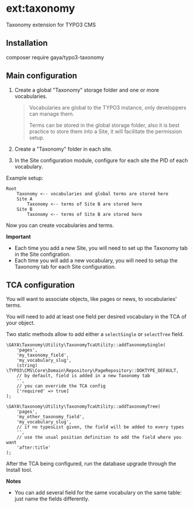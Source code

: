 # ext:taxonomy

Taxonomy extension for TYPO3 CMS

## Installation

composer require gaya/typo3-taxonomy

## Main configuration

1. Create a global "Taxonomy" storage folder and one or more vocabularies.

   > Vocabularies are global to the TYPO3 instance, only developpers can manage them.
   > 
   > Terms can be stored in the global storage folder, also it is best practice to store them into a Site, it will facilitate the permission setup.

2. Create a "Taxonomy" folder in each site.

3. In the Site configuration module, configure for each site the PID of each vocabulary.

Example setup: 
```
Root
    Taxonomy <-- vocabularies and global terms are stored here
    Site A
        Taxonomy <-- terms of Site B are stored here
    Site B
        Taxonomy <-- terms of Site B are stored here
```

Now you can create vocabularies and terms.

**Important**

- Each time you add a new Site, you will need to set up the Taxonomy tab in the Site configration.
- Each time you will add a new vocabulary, you will need to setup the Taxonomy tab for each Site configuration.

## TCA configuration

You will want to associate objects, like pages or news, to vocabularies' terms.

You will need to add at least one field per desired vocabulary in the TCA of your object.

Two static methods allow to add either a `selectSingle` or `selectTree` field.

    \GAYA\Taxonomy\Utility\TaxonomyTcaUtility::addTaxonomySingle(
        'pages',
        'my_taxonomy_field',
        'my_vocabulary_slug',
        (string) \TYPO3\CMS\Core\Domain\Repository\PageRepository::DOKTYPE_DEFAULT,
        // by default, field is added in a new Taxonomy tab
        '',
        // you can override the TCA config
        ['required' => true]
    );

    \GAYA\Taxonomy\Utility\TaxonomyTcaUtility::addTaxonomyTree(
        'pages',
        'my_other_taxonomy_field',
        'my_vocabulary_slug',
        // if no typesList given, the field will be added to every types
        '',
        // use the usual position definition to add the field where you want
        'after:title'
    );

After the TCA being configured, run the database upgrade through the Install tool.

**Notes**

- You can add several field for the same vocabulary on the same table: just name the fields differently.
